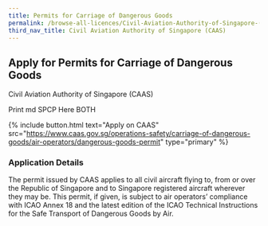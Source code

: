 ```yaml
---
title: Permits for Carriage of Dangerous Goods
permalink: /browse-all-licences/Civil-Aviation-Authority-of-Singapore-(CAAS)/Permits-for-Carriage-of-Dangerous-Goods
third_nav_title: Civil Aviation Authority of Singapore (CAAS)
---
```


## Apply for Permits for Carriage of Dangerous Goods

Civil Aviation Authority of Singapore (CAAS)

Print md SPCP Here BOTH

{% include button.html text="Apply on CAAS" src="https://www.caas.gov.sg/operations-safety/carriage-of-dangerous-goods/air-operators/dangerous-goods-permit" type="primary" %}

### Application Details

<p>The permit issued by CAAS applies to all civil aircraft flying to, from or over the Republic of Singapore and to Singapore registered aircraft wherever they may be. This permit, if given, is subject to air operators&rsquo; compliance with ICAO Annex 18 and the latest edition of the ICAO Technical Instructions for the Safe Transport of Dangerous Goods by Air.</p>

